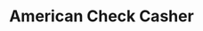 ---
title: American Check Casher
slug: american-check-casher
updated-on: '2024-05-30T13:44:31.749Z'
created-on: '2024-05-30T13:41:46.671Z'
published-on: '2024-05-30T13:54:32.469Z'
f_city-state-2:
- cms/city/wichita-ks.md
- cms/city/springfield-mo.md
- cms/city/papillion-ne.md
- cms/city/vista-ne.md
- cms/city/council-bluffs-ia.md
f_locations:
- cms/payday-loan/american-check-casher-4183.md
- cms/payday-loan/american-check-casher-4184.md
- cms/payday-loan/american-check-casher-4185.md
- cms/payday-loan/american-check-casher-4186.md
- cms/payday-loan/american-check-casher-4187.md
- cms/payday-loan/american-check-casher-4188.md
- cms/payday-loan/american-check-casher-4189.md
- cms/payday-loan/american-check-casher-4190.md
- cms/payday-loan/american-check-casher-4191.md
- cms/payday-loan/american-check-casher-4192.md
- cms/payday-loan/american-check-casher-4193.md
- cms/payday-loan/american-check-casher-4194.md
- cms/payday-loan/american-check-casher-4195.md
- cms/payday-loan/american-check-casher-4196.md
- cms/payday-loan/american-check-casher-4197.md
- cms/payday-loan/american-check-casher-4198.md
- cms/payday-loan/american-check-casher-4199.md
- cms/payday-loan/american-check-casher-4200.md
f_states:
- cms/state/kansas.md
- cms/state/missouri.md
- cms/state/nebraska.md
- cms/state/iowa.md
layout: '[company].html'
tags: company
---